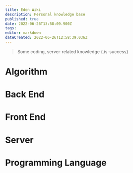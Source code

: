 ```yaml
---
title: Eden Wiki
description: Personal knowledge base
published: true
date: 2022-06-26T13:58:09.900Z
tags: 
editor: markdown
dateCreated: 2022-06-26T12:58:39.036Z
---
```


> Some coding, server-related knowledge
{.is-success}


# Algorithm

# Back End

# Front End

# Server

# Programming Language

